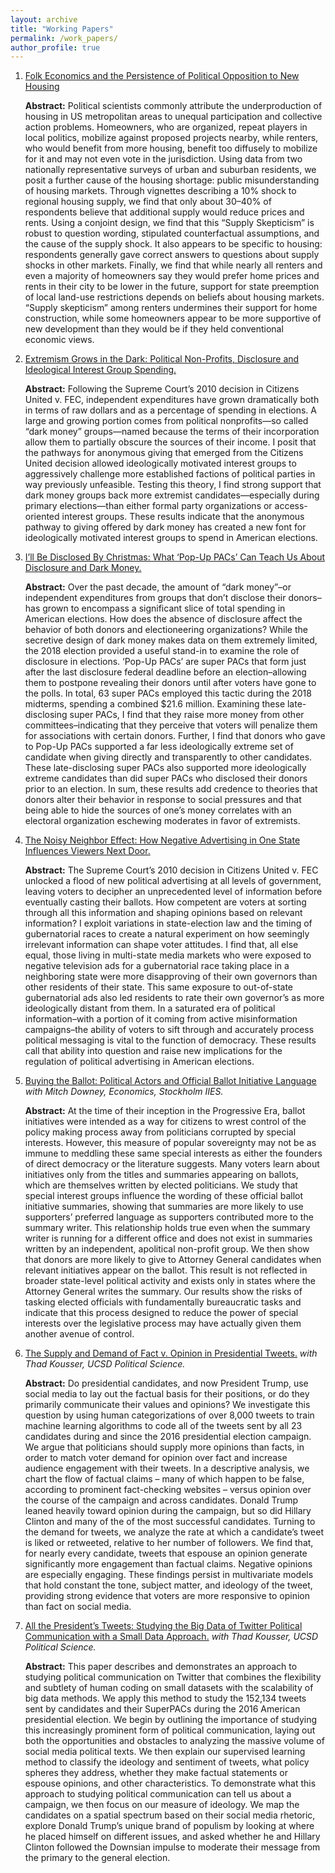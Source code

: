 ```yaml
---
layout: archive
title: "Working Papers"
permalink: /work_papers/
author_profile: true
---
```


1. [Folk Economics and the Persistence of Political Opposition to New Housing](https://papers.ssrn.com/sol3/papers.cfm?abstract_id=4266459)

   **Abstract:** Political scientists commonly attribute the underproduction of housing in US metropolitan areas to unequal participation and collective action problems. Homeowners, who are organized, repeat players in local politics, mobilize against proposed projects nearby, while renters, who would benefit from more housing, benefit too diffusely to mobilize for it and may not even vote in the jurisdiction. Using data from two nationally representative surveys of urban and suburban residents, we posit a further cause of the housing shortage: public misunderstanding of housing markets. Through vignettes describing a 10% shock to regional housing supply, we find that only about 30–40% of respondents believe that additional supply would reduce prices and rents. Using a conjoint design, we find that this “Supply Skepticism” is robust to question wording, stipulated counterfactual assumptions, and the cause of the supply shock. It also appears to be specific to housing: respondents generally gave correct answers to questions about supply shocks in other markets. Finally, we find that while nearly all renters and even a majority of homeowners say they would prefer home prices and rents in their city to be lower in the future, support for state preemption of local land-use restrictions depends on beliefs about housing markets. “Supply skepticism” among renters undermines their support for home construction, while some homeowners appear to be more supportive of new development than they would be if they held conventional economic views.

1. [Extremism Grows in the Dark: Political Non-Profits, Disclosure and Ideological Interest Group Spending.](https://papers.ssrn.com/sol3/papers.cfm?abstract_id=3521001)

   **Abstract:** Following the Supreme Court’s 2010 decision in Citizens United v. FEC, independent expenditures have grown dramatically both in terms of raw dollars and as a percentage of spending in elections. A large and growing portion comes from political nonprofits—so called “dark money” groups—named because the terms of their incorporation allow them to partially obscure the sources of their income. I posit that the pathways for anonymous giving that emerged from the Citizens United decision allowed ideologically motivated interest groups to aggressively challenge more established factions of political parties in way previously unfeasible. Testing this theory, I find strong support that dark money groups back more extremist candidates—especially during primary elections—than either formal party organizations or access-oriented interest groups. These results indicate that the anonymous pathway to giving offered by dark money has created a new font for ideologically motivated interest groups to spend in American elections.


1. [I’ll Be Disclosed By Christmas: What ‘Pop-Up PACs’ Can Teach Us About Disclosure and Dark Money.](https://papers.ssrn.com/sol3/papers.cfm?abstract_id=3441922)

   **Abstract:** Over the past decade, the amount of “dark money”–or independent expenditures
from groups that don’t disclose their donors–has grown to encompass a significant slice of total spending in
American elections. How does the absence of disclosure affect the behavior of both donors and electioneering
organizations? While the secretive design of dark money makes data on them extremely limited, the 2018
election provided a useful stand-in to examine the role of disclosure in elections. ‘Pop-Up PACs’ are super
PACs that form just after the last disclosure federal deadline before an election–allowing them to postpone
revealing their donors until after voters have gone to the polls. In total, 63 super PACs employed this tactic
during the 2018 midterms, spending a combined $21.6 million. Examining these late-disclosing super PACs, I
find that they raise more money from other committees–indicating that they perceive that voters will penalize
them for associations with certain donors. Further, I find that donors who gave to Pop-Up PACs supported a
far less ideologically extreme set of candidate when giving directly and transparently to other candidates.
These late-disclosing super PACs also supported more ideologically extreme candidates than did super PACs
who disclosed their donors prior to an election. In sum, these results add credence to theories that donors
alter their behavior in response to social pressures and that being able to hide the sources of one’s money
correlates with an electoral organization eschewing moderates in favor of extremists.


1. [The Noisy Neighbor Effect: How Negative Advertising in One State Influences Viewers Next Door.](https://papers.ssrn.com/sol3/papers.cfm?abstract_id=3337099)

   **Abstract:** The Supreme Court’s 2010 decision in Citizens United v. FEC unlocked a flood of new political advertising at all levels of government, leaving voters to decipher an unprecedented level of information before eventually casting their ballots. How competent are voters at sorting through all this information and shaping opinions based on relevant information? I exploit variations in state-election law and the timing of gubernatorial races to create a natural experiment on how seemingly irrelevant information can shape voter attitudes. I find that, all else equal, those living in multi-state media markets who were exposed to negative television ads for a gubernatorial race taking place in a neighboring state were more disapproving of their own governors than other residents of their state. This same exposure to out-of-state  gubernatorial ads also led residents to rate their own governor’s as more ideologically distant from them. In a saturated era of political information–with a portion of it coming from active misinformation campaigns–the ability of voters to sift through and accurately process political messaging is vital to the function of democracy. These results call that ability into question and raise new implications for the regulation of political advertising in American elections.

1. [Buying the Ballot: Political Actors and Official Ballot Initiative Language](https://papers.ssrn.com/sol3/papers.cfm?abstract_id=3235539) 
   *with Mitch Downey, Economics, Stockholm IIES.*

   **Abstract:** At the time of their inception in the Progressive Era, ballot initiatives were intended as a way for citizens to wrest control of the policy making process away from politicians corrupted by special interests. However, this measure of popular sovereignty may not be as immune to meddling these same special interests as either the founders of direct democracy or the literature suggests. Many voters learn about initiatives only from the titles and summaries appearing on ballots, which are themselves written by elected politicians. We study that special interest groups influence the wording of these official ballot initiative summaries, showing that summaries are more likely to use supporters’ preferred language as supporters contributed more to the summary writer. This relationship holds true even when the summary writer is running for a different office and does not exist in summaries written by an independent, apolitical non-profit group. We then show that donors are more likely to give to Attorney General candidates when relevant initiatives appear on the ballot. This result is not reflected in broader state-level political activity and exists only in states where the Attorney General writes the summary. Our results show the risks of tasking elected officials with fundamentally bureaucratic tasks and indicate that this process designed to reduce the power of special interests over the legislative process may have actually given them another avenue of control.

1. [The Supply and Demand of Fact v. Opinion in Presidential Tweets.](https://github.com/StanOkl/StanOkl.github.io/blob/master/files/Fact_versus_Opinion_ko.docx)
  *with Thad Kousser, UCSD Political Science.*

   **Abstract:** Do presidential candidates, and now President Trump, use social media to
lay out the factual basis for their positions, or do they primarily communicate their values and opinions? We investigate this question by using human categorizations of over 8,000 tweets to train machine learning algorithms to code all of the tweets sent by all 23 candidates during and since the 2016 presidential election campaign. We argue that politicians should supply more opinions than facts, in order to match voter demand for opinion over fact and increase audience engagement with their tweets. In a descriptive analysis, we chart the flow of factual claims – many of which happen to be false, according to prominent fact-checking websites – versus opinion over the course of the campaign and across candidates. Donald Trump leaned heavily toward opinion during the campaign, but so did Hillary Clinton and many of the of the most successful candidates. Turning to the demand for tweets, we analyze the rate at which a candidate’s tweet is liked or retweeted, relative to her number of followers. We find that, for nearly every candidate, tweets that espouse an opinion generate significantly more engagement than factual claims. Negative opinions are especially engaging. These findings persist in multivariate models that hold constant the tone, subject matter, and ideology of the tweet, providing strong evidence that voters are more responsive to opinion than fact on social media.

1. [All the President’s Tweets: Studying the Big Data of Twitter Political Communication with a Small Data Approach.](http://acsweb.ucsd.edu/~soklobdz/All_the_President%E2%80%99s_Tweets.pdf)
    *with Thad Kousser, UCSD Political Science.*

    **Abstract:** This paper describes and demonstrates an approach to studying political communication on Twitter that combines the flexibility and subtlety of human coding on small datasets with the scalability of big data methods. We apply this method to study the 152,134 tweets sent by candidates and their SuperPACs during the 2016 American presidential election. We begin by outlining the importance of studying this increasingly prominent form of political communication, laying out both the opportunities and obstacles to analyzing the massive volume of social media political texts. We then explain our supervised learning method to classify the ideology and sentiment of tweets, what policy spheres they address, whether they make factual statements or espouse opinions, and other characteristics. To demonstrate what this approach to studying political communication can tell us about a campaign, we then focus on our measure of ideology. We map the candidates on a spatial spectrum based on their social media rhetoric, explore Donald Trump’s unique brand of populism by looking at where he placed himself on different issues, and asked whether he and Hillary Clinton followed the Downsian impulse to moderate their message from the primary to the general election.

